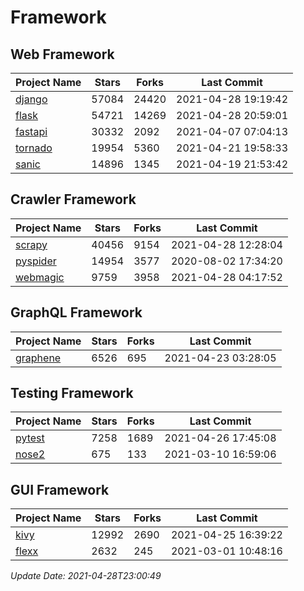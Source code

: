 # Framework

## Web Framework
| Project Name | Stars | Forks | Last Commit |
| ------------ | ----- | ----- | ----------- |
| [django](https://github.com/django/django) | 57084 | 24420 | 2021-04-28 19:19:42 |
| [flask](https://github.com/pallets/flask) | 54721 | 14269 | 2021-04-28 20:59:01 |
| [fastapi](https://github.com/tiangolo/fastapi) | 30332 | 2092 | 2021-04-07 07:04:13 |
| [tornado](https://github.com/tornadoweb/tornado) | 19954 | 5360 | 2021-04-21 19:58:33 |
| [sanic](https://github.com/sanic-org/sanic) | 14896 | 1345 | 2021-04-19 21:53:42 |

## Crawler Framework
| Project Name | Stars | Forks | Last Commit |
| ------------ | ----- | ----- | ----------- |
| [scrapy](https://github.com/scrapy/scrapy) | 40456 | 9154 | 2021-04-28 12:28:04 |
| [pyspider](https://github.com/binux/pyspider) | 14954 | 3577 | 2020-08-02 17:34:20 |
| [webmagic](https://github.com/code4craft/webmagic) | 9759 | 3958 | 2021-04-28 04:17:52 |

## GraphQL Framework
| Project Name | Stars | Forks | Last Commit |
| ------------ | ----- | ----- | ----------- |
| [graphene](https://github.com/graphql-python/graphene) | 6526 | 695 | 2021-04-23 03:28:05 |

## Testing Framework
| Project Name | Stars | Forks | Last Commit |
| ------------ | ----- | ----- | ----------- |
| [pytest](https://github.com/pytest-dev/pytest) | 7258 | 1689 | 2021-04-26 17:45:08 |
| [nose2](https://github.com/nose-devs/nose2) | 675 | 133 | 2021-03-10 16:59:06 |

## GUI Framework
| Project Name | Stars | Forks | Last Commit |
| ------------ | ----- | ----- | ----------- |
| [kivy](https://github.com/kivy/kivy) | 12992 | 2690 | 2021-04-25 16:39:22 |
| [flexx](https://github.com/flexxui/flexx) | 2632 | 245 | 2021-03-01 10:48:16 |

*Update Date: 2021-04-28T23:00:49*